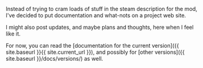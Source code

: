 ---
---
Instead of trying to cram loads of stuff in the steam description for the mod, I've decided to put documentation and what-nots on a project web site.

I might also post updates, and maybe plans and thoughts, here when I feel like it.

For now, you can read the [documentation for the current version]({{ site.baseurl }}{{ site.current_url }}), and possibly for [other versions]({{ site.baseurl }}/docs/versions/) as well.
